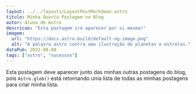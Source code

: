 ```yaml
---
layout: ../../layouts/LayoutPostMarkdown.astro
titulo: Minha Quarta Postagem no Blog
autor: Aluno de Astro
descricao: "Esta postagem irá aparecer por si mesma!"
imagem:
  url: "https://docs.astro.build/default-og-image.png"
  alt: "A palavra astro contra uma ilustração de planetas e estrelas."
dataPub: 2022-08-08
tags: ["astro", "sucessos"]
---
```

Esta postagem deve aparecer junto das minhas outras postagens do blog, pois `Astro.glob()` está retornando uma lista de todas as minhas postagens para criar minha lista.